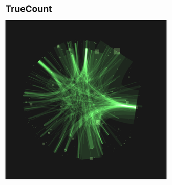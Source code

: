 # TrueCount
![Branches between groups of nodes](https://github.com/MikhailShamota/TrueCount/blob/master/docs/img/branches1.png?raw=true)
